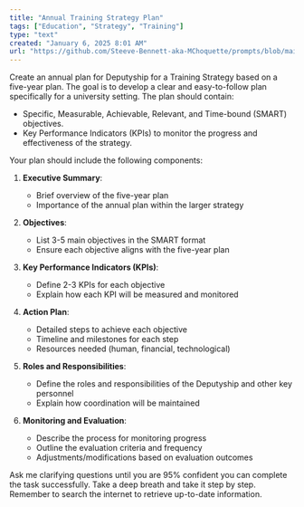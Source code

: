 ```yaml
---
title: "Annual Training Strategy Plan"
tags: ["Education", "Strategy", "Training"]
type: "text"
created: "January 6, 2025 8:01 AM"
url: "https://github.com/Steeve-Bennett-aka-MChoquette/prompts/blob/main/annual_training_strategy_plan.md"
---
```


Create an annual plan for Deputyship for a Training Strategy based on a five-year plan. The goal is to develop a clear and easy-to-follow plan specifically for a university setting. The plan should contain:

- Specific, Measurable, Achievable, Relevant, and Time-bound (SMART) objectives.
- Key Performance Indicators (KPIs) to monitor the progress and effectiveness of the strategy.

Your plan should include the following components:

1. **Executive Summary**:
   - Brief overview of the five-year plan
   - Importance of the annual plan within the larger strategy

2. **Objectives**:
   - List 3-5 main objectives in the SMART format
   - Ensure each objective aligns with the five-year plan

3. **Key Performance Indicators (KPIs)**:
   - Define 2-3 KPIs for each objective
   - Explain how each KPI will be measured and monitored

4. **Action Plan**:
   - Detailed steps to achieve each objective
   - Timeline and milestones for each step
   - Resources needed (human, financial, technological)

5. **Roles and Responsibilities**:
   - Define the roles and responsibilities of the Deputyship and other key personnel
   - Explain how coordination will be maintained

6. **Monitoring and Evaluation**:
   - Describe the process for monitoring progress
   - Outline the evaluation criteria and frequency
   - Adjustments/modifications based on evaluation outcomes

Ask me clarifying questions until you are 95% confident you can complete the task successfully. Take a deep breath and take it step by step. Remember to search the internet to retrieve up-to-date information.